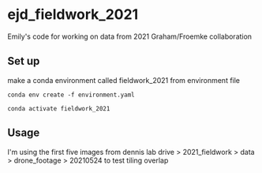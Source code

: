 # ejd_fieldwork_2021
Emily's code for working on data from 2021 Graham/Froemke collaboration

## Set up

make a conda environment called fieldwork_2021 from environment file

```
conda env create -f environment.yaml

conda activate fieldwork_2021
```

## Usage

I'm using the first five images from dennis lab drive > 2021_fieldwork > data > drone_footage > 20210524 to test tiling overlap